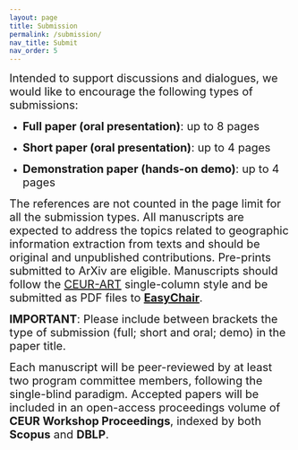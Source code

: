 ```yaml
---
layout: page
title: Submission
permalink: /submission/
nav_title: Submit
nav_order: 5
---
```


 <span style="font-size:20px;"> Intended to support discussions and dialogues, we would like to encourage the following types of submissions:

* <span style="font-size:20px;">**Full paper (oral presentation)**: up to 8 pages
 
* <span style="font-size:20px;">**Short paper (oral presentation)**: up to 4 pages

* <span style="font-size:20px;">**Demonstration paper (hands-on demo)**: up to 4 pages 

<span style="font-size:20px;"> The references are not counted in the page limit for all the submission types. All manuscripts are expected to address the topics related to geographic information extraction from texts and should be original and unpublished contributions. Pre-prints submitted to ArXiv are eligible. Manuscripts should follow the [CEUR-ART](https://ceurws.wordpress.com/2020/03/31/ceurws-publishes-ceurart-paper-style/) single-column style and be submitted as PDF files to [**EasyChair**](https://easychair.org/my/conference?conf=geoext2025).

<span style="font-size:20px;"> **IMPORTANT**: Please include between brackets the type of submission (full; short and oral; demo) in the paper title.
 
<span style="font-size:20px;"> Each manuscript will be peer-reviewed by at least two program committee members, following the single-blind paradigm. Accepted papers will be included in an open-access proceedings volume of **CEUR Workshop Proceedings**, indexed by both **Scopus** and **DBLP**.

 <!-- <span style="font-size:20px;">  The [**registration**](https://www.ecir2024.org/registration/) is open and managed by the Main Conference organization. -->
